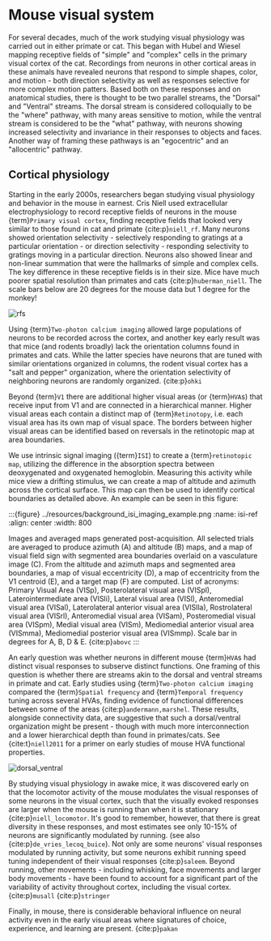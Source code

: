 # Mouse visual system

For several decades, much of the work studying visual physiology was carried out
in either primate or cat. This began with Hubel and Wiesel mapping receptive
fields of "simple" and "complex" cells in the primary visual cortex of the cat.
Recordings from neurons in other cortical areas in these animals have revealed
neurons that respond to simple shapes, color, and motion - both direction
selectivity as well as responses selective for more complex motion patters.
Based both on these responses and on anatomical studies, there is thought to be
two parallel streams, the "Dorsal" and "Ventral" streams. The dorsal stream is
considered colloquially to be the "where" pathway, with many areas sensitive to
motion, while the ventral stream is considered to be the "what" pathway, with
neurons showing increased selectivity and invariance in their responses to
objects and faces. Another way of framing these pathways is an "egocentric" and
an "allocentric" pathway.

## Cortical physiology

Starting in the early 2000s, researchers began studying visual physiology and
behavior in the mouse in earnest. Cris Niell used extracellular
electrophysiology to record receptive fields of neurons in the mouse
{term}`Primary visual cortex`, finding receptive fields that looked very similar
to those found in cat and primate {cite:p}`niell_rf`. Many neurons showed
orientation selectivity - selectively responding to gratings at a particular
orientation - or direction selectivity - responding selectivity to gratings
moving in a particular direction. Neurons also showed linear and non-linear
summation that were the hallmarks of simple and complex cells. The key
difference in these receptive fields is in their size. Mice have much poorer
spatial resolution than primates and cats {cite:p}`huberman_niell`. The scale
bars below are 20 degrees for the mouse data but 1 degree for the monkey!

![rfs](/resources/NiellHubermann_RFs.png)

Using {term}`Two-photon calcium imaging` allowed large populations of neurons to
be recorded across the cortex, and another key early result was that mice (and
rodents broadly) lack the orientation columns found in primates and cats. While
the latter species have neurons that are tuned with similar orientations
organized in columns, the rodent visual cortex has a "salt and pepper"
organization, where the orientation selectivity of neighboring neurons are
randomly organized. {cite:p}`ohki`

Beyond {term}`V1` there are additional higher visual areas (or {term}`HVA`s)
that receive input from V1 and are connected in a hierarchical manner. Higher
visual areas each contain a distinct map of {term}`Retinotopy`, i.e. each visual
area has its own map of visual space. The borders between higher visual areas
can be identified based on reversals in the retinotopic map at area boundaries.

We use intrinsic signal imaging ({term}`ISI`) to create a {term}`retinotopic map`, utilizing
the difference in the absorption spectra between deoxygenated and
oxygenated hemoglobin. Measuring this activity while mice view a drifting stimulus,
we can create a map of altitude and azimuth across the cortical surface. This map
can then be used to identify cortical boundaries as detailed above. An example
can be seen in this figure:

:::{figure}  ../resources/background_isi_imaging_example.png
:name: isi-ref
:align: center
:width: 800

Images and averaged maps generated post-acquisition. All selected trials are averaged to produce azimuth (A) and altitude (B) maps, and a map of visual field sign with segmented area boundaries overlaid on a vasculature image (C). From the altitude and azimuth maps and segmented area boundaries, a map of visual eccentricity (D), a map of eccentricity from the V1 centroid (E), and a target map (F) are computed. List of acronyms: Primary Visual Area (VISp), Posterolateral visual area (VISpl), Laterointermediate area (VISli), Lateral visual area (VISl), Anteromedial visual area (VISal), Laterolateral anterior visual area (VISlla), Rostrolateral visual area (VISrl), Anteromedial visual area (VISam), Posteromedial visual area (VISpm), Medial visual area (VISm), Mediomedial anterior visual area (VISmma), Mediomedial posterior visual area (VISmmp). Scale bar in degrees for A, B, D & E. {cite:p}`abovc`
:::

An early question was whether neurons in different mouse {term}`HVA`s had distinct
visual responses to subserve distinct functions. One framing of this question is
whether there are streams akin to the dorsal and ventral streams in primate and
cat. Early studies using {term}`Two-photon calcium imaging` compared the
{term}`Spatial frequency` and {term}`Temporal frequency` tuning across several
HVAs, finding evidence of functional differences between some of the areas
{cite:p}`andermann,marshel`. These results, alongside connectivity data, are
suggestive that such a dorsal/ventral organization might be present - though
with much more interconnection and a lower hierarchical depth than found in
primates/cats. See {cite:t}`niell2011` for a primer on early studies of mouse
HVA functional properties.

![dorsal_ventral](/resources/Niell_visual_hierarchy.png)

By studying visual physiology in awake mice, it was discovered early on that the
locomotor activity of the mouse modulates the visual responses of some neurons
in the visual cortex, such that the visually evoked responses are larger when
the mouse is running than when it is stationary {cite:p}`niell_locomotor`. It's
good to remember, however, that there is great diversity in these responses, and
most estimates see only 10-15% of neurons are significantly modulated by
running. (see also {cite:p}`de_vries_lecoq_buice`). Not only are some neurons'
visual responses modulated by running activity, but some neurons exhibit running
speed tuning independent of their visual responses {cite:p}`saleem`. Beyond
running, other movements - including whisking, face movements and larger body
movements - have been found to account for a significant part of the variability
of activity throughout cortex, including the visual cortex. {cite:p}`musall`
{cite:p}`stringer`

Finally, in mouse, there is considerable behavioral influence on neural activity
even in the early visual areas where signatures of choice, experience, and
learning are present. {cite:p}`pakan`
